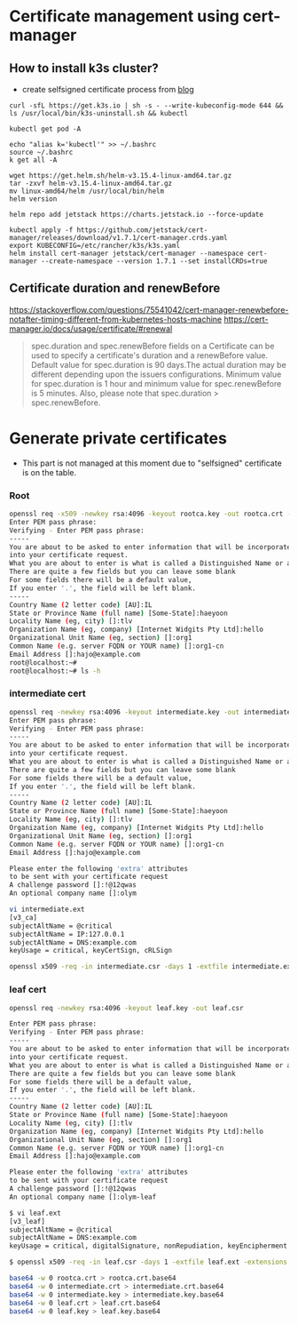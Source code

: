 # Certificate management using cert-manager

## How to install k3s cluster? 
- create selfsigned certificate process from [blog](https://medium.com/geekculture/a-simple-ca-setup-with-kubernetes-cert-manager-bc8ccbd9c2)

```
curl -sfL https://get.k3s.io | sh -s - --write-kubeconfig-mode 644 && ls /usr/local/bin/k3s-uninstall.sh && kubectl

kubectl get pod -A

echo "alias k='kubectl'" >> ~/.bashrc
source ~/.bashrc
k get all -A

wget https://get.helm.sh/helm-v3.15.4-linux-amd64.tar.gz
tar -zxvf helm-v3.15.4-linux-amd64.tar.gz 
mv linux-amd64/helm /usr/local/bin/helm
helm version

helm repo add jetstack https://charts.jetstack.io --force-update

kubectl apply -f https://github.com/jetstack/cert-manager/releases/download/v1.7.1/cert-manager.crds.yaml
export KUBECONFIG=/etc/rancher/k3s/k3s.yaml
helm install cert-manager jetstack/cert-manager --namespace cert-manager --create-namespace --version 1.7.1 --set installCRDs=true
```


## Certificate duration and renewBefore
https://stackoverflow.com/questions/75541042/cert-manager-renewbefore-notafter-timing-different-from-kubernetes-hosts-machine
https://cert-manager.io/docs/usage/certificate/#renewal
> spec.duration and spec.renewBefore fields on a Certificate can be used to specify a certificate's duration and a renewBefore value. Default value for spec.duration is 90 days.The actual duration may be different depending upon the issuers configurations. Minimum value for spec.duration is 1 hour and minimum value for spec.renewBefore is 5 minutes. Also, please note that spec.duration > spec.renewBefore.

# Generate private certificates
- This part is not managed at this moment due to "selfsigned" certificate is on the table.

### Root
```bash
openssl req -x509 -newkey rsa:4096 -keyout rootca.key -out rootca.crt -days 1
Enter PEM pass phrase:
Verifying - Enter PEM pass phrase:
-----
You are about to be asked to enter information that will be incorporated
into your certificate request.
What you are about to enter is what is called a Distinguished Name or a DN.
There are quite a few fields but you can leave some blank
For some fields there will be a default value,
If you enter '.', the field will be left blank.
-----
Country Name (2 letter code) [AU]:IL    
State or Province Name (full name) [Some-State]:haeyoon
Locality Name (eg, city) []:tlv
Organization Name (eg, company) [Internet Widgits Pty Ltd]:hello
Organizational Unit Name (eg, section) []:org1
Common Name (e.g. server FQDN or YOUR name) []:org1-cn
Email Address []:hajo@example.com
root@localhost:~# 
root@localhost:~# ls -h
```

###  intermediate cert
```bash
openssl req -newkey rsa:4096 -keyout intermediate.key -out intermediate.csr
Enter PEM pass phrase:
Verifying - Enter PEM pass phrase:
-----
You are about to be asked to enter information that will be incorporated
into your certificate request.
What you are about to enter is what is called a Distinguished Name or a DN.
There are quite a few fields but you can leave some blank
For some fields there will be a default value,
If you enter '.', the field will be left blank.
-----
Country Name (2 letter code) [AU]:IL
State or Province Name (full name) [Some-State]:haeyoon
Locality Name (eg, city) []:tlv
Organization Name (eg, company) [Internet Widgits Pty Ltd]:hello
Organizational Unit Name (eg, section) []:org1
Common Name (e.g. server FQDN or YOUR name) []:org1-cn
Email Address []:hajo@example.com

Please enter the following 'extra' attributes
to be sent with your certificate request
A challenge password []:!@12qwas
An optional company name []:olym
```

```bash
vi intermediate.ext
[v3_ca]
subjectAltName = @critical
subjectAltName = IP:127.0.0.1
subjectAltName = DNS:example.com
keyUsage = critical, keyCertSign, cRLSign
```

```bash
openssl x509 -req -in intermediate.csr -days 1 -extfile intermediate.ext -extensions v3_ca -signkey rootca.key -out intermediate.crt
```

### leaf cert
```bash
openssl req -newkey rsa:4096 -keyout leaf.key -out leaf.csr

Enter PEM pass phrase:
Verifying - Enter PEM pass phrase:
-----
You are about to be asked to enter information that will be incorporated
into your certificate request.
What you are about to enter is what is called a Distinguished Name or a DN.
There are quite a few fields but you can leave some blank
For some fields there will be a default value,
If you enter '.', the field will be left blank.
-----
Country Name (2 letter code) [AU]:IL
State or Province Name (full name) [Some-State]:haeyoon
Locality Name (eg, city) []:tlv
Organization Name (eg, company) [Internet Widgits Pty Ltd]:hello
Organizational Unit Name (eg, section) []:org1
Common Name (e.g. server FQDN or YOUR name) []:org1-cn
Email Address []:hajo@example.com

Please enter the following 'extra' attributes
to be sent with your certificate request
A challenge password []:!@12qwas
An optional company name []:olym-leaf
```

```bash
$ vi leaf.ext
[v3_leaf]
subjectAltName = @critical
subjectAltName = DNS:example.com
keyUsage = critical, digitalSignature, nonRepudiation, keyEncipherment

$ openssl x509 -req -in leaf.csr -days 1 -extfile leaf.ext -extensions v3_leaf -signkey intermediate.key -out leaf.crt

```

```bash
base64 -w 0 rootca.crt > rootca.crt.base64
base64 -w 0 intermediate.crt > intermediate.crt.base64
base64 -w 0 intermediate.key > intermediate.key.base64
base64 -w 0 leaf.crt > leaf.crt.base64
base64 -w 0 leaf.key > leaf.key.base64
```
